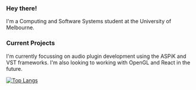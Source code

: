 ### Hey there!

I'm a Computing and Software Systems student at the University of Melbourne. 

### Current Projects

I'm currently focussing on audio plugin development using the ASPiK and VST frameworks. I'm also looking to working with OpenGL and React in the future.

[![Top Langs](https://github-readme-stats.vercel.app/api/top-langs/?username=rpuhalovich&layout=compact&theme=nord)](https://github.com/anuraghazra/github-readme-stats)


[linkedin]: https://www.linkedin.com/in/rpuhalovich/
